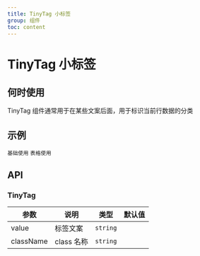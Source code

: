 ```yaml
---
title: TinyTag 小标签
group: 组件
toc: content
---
```


# TinyTag 小标签

## 何时使用

TinyTag 组件通常用于在某些文案后面，用于标识当前行数据的分类

## 示例

<code src="./demos/basic.tsx">基础使用</code>
<code src="./demos/table.tsx">表格使用</code>

## API

### TinyTag

| 参数      | 说明       | 类型     | 默认值 |
| --------- | ---------- | -------- | ------ |
| value     | 标签文案   | `string` |        |
| className | class 名称 | `string` |        |
